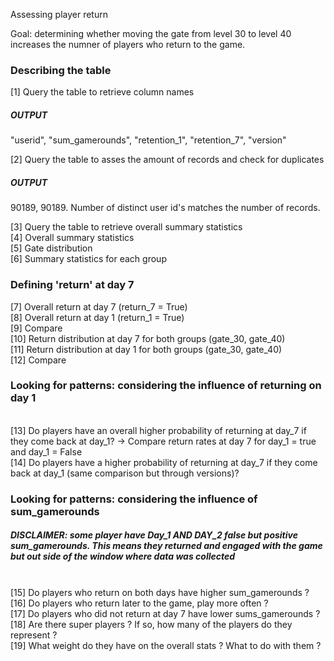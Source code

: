 Assessing player return

Goal: determining whether moving the gate from level 30 to level 40 increases the numner of players who return to the game.

### Describing the table
[1] Query the table to retrieve column names

##### OUTPUT
"userid", "sum_gamerounds", "retention_1", "retention_7", "version"

[2] Query the table to asses the amount of records and check for duplicates

##### OUTPUT
90189, 90189. Number of distinct user id's matches the number of records.

[3] Query the table to retrieve overall summary statistics
<br>[4] Overall summary statistics
<br>[5] Gate distribution
<br>[6] Summary statistics for each group

### Defining 'return' at day 7
[7] Overall return at day 7 (return_7 = True)
<br>[8] Overall return at day 1 (return_1 = True)
<br>[9] Compare
<br>[10] Return distribution at day 7 for both groups (gate_30, gate_40)
<br>[11] Return distribution at day 1 for both groups (gate_30, gate_40)
<br>[12] Compare

### Looking for patterns: considering the influence of returning on day 1
<br>[13] Do players have an overall higher probability of returning at day_7 if they come back at day_1? -> Compare return rates at day 7 for day_1 = true and day_1 = False
<br>[14] Do players have a higher probability of returning at day_7 if they come back at day_1 (same comparison but through versions)?

### Looking for patterns: considering the influence of sum_gamerounds
##### DISCLAIMER: some player have Day_1 AND DAY_2 false but positive sum_gamerounds. This means they returned and engaged with the game but out side of the window where data was collected
<br>[15] Do players who return on both days have higher sum_gamerounds ?
<br>[16] Do players who return later to the game, play more often ?
<br>[17] Do players who did not return at day 7 have lower sums_gamerounds ?
<br>[18] Are there super players ? If so, how many of the players do they represent ?
<br>[19] What weight do they have on the overall stats ? What to do with them ?
